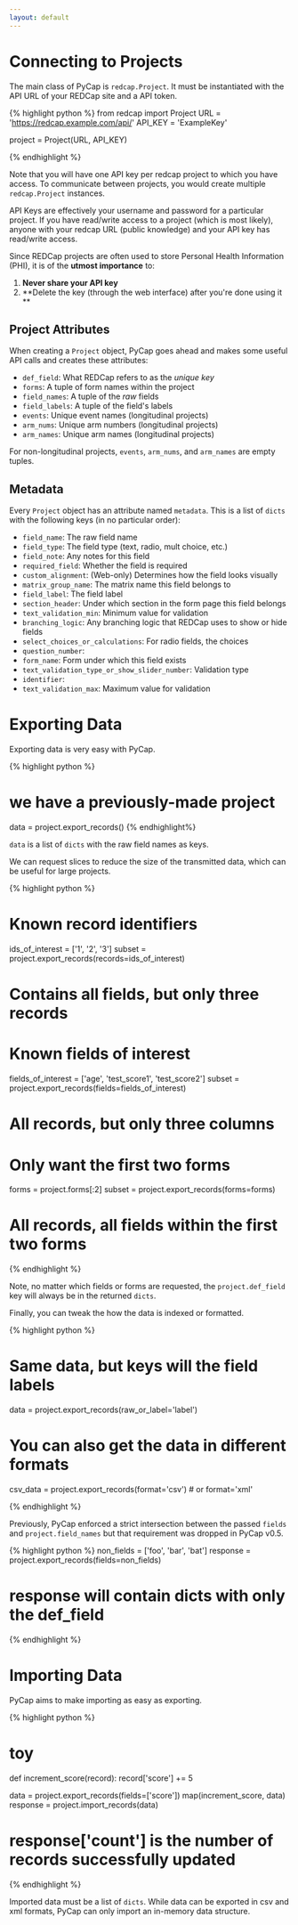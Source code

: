 ```yaml
---
layout: default
---
```


# Connecting to Projects

The main class of PyCap is `redcap.Project`. It must be instantiated with the API URL of your REDCap site and a API token.

{% highlight python %}
from redcap import Project
URL = 'https://redcap.example.com/api/'
API_KEY = 'ExampleKey'

project = Project(URL, API_KEY)

{% endhighlight %}

Note that you will have one API key per redcap project to which you have access. To communicate between projects, you would create multiple `redcap.Project` instances.

API Keys are effectively your username and password for a particular project.
If you have read/write access to a project (which is most likely),
anyone with your redcap URL (public knowledge) and your API key has read/write access.

Since REDCap projects are often used to store Personal Health Information (PHI), it is of the **utmost importance** to:

1. **Never share your API key**
2. **Delete the key (through the web interface) after you're done using it **

## Project Attributes

When creating a `Project` object, PyCap goes ahead and makes some useful API calls and creates these attributes:

- `def_field`: What REDCap refers to as the _unique key_
- `forms`: A tuple of form names within the project
- `field_names`: A tuple of the _raw_ fields
- `field_labels`: A tuple of the field's labels
- `events`: Unique event names (longitudinal projects)
- `arm_nums`: Unique arm numbers (longitudinal projects)
- `arm_names`: Unique arm names (longitudinal projects)

For non-longitudinal projects, `events`, `arm_nums`, and `arm_names` are empty tuples.

## Metadata

Every `Project` object has an attribute named `metadata`. This is a list of `dicts` with the following keys (in no particular order):

- `field_name`: The raw field name
- `field_type`: The field type (text, radio, mult choice, etc.)
- `field_note`: Any notes for this field
- `required_field`: Whether the field is required
- `custom_alignment`: (Web-only) Determines how the field looks visually
- `matrix_group_name`: The matrix name this field belongs to
- `field_label`: The field label
- `section_header`: Under which section in the form page this field belongs
- `text_validation_min`: Minimum value for validation
- `branching_logic`: Any branching logic that REDCap uses to show or hide fields
- `select_choices_or_calculations`: For radio fields, the choices
- `question_number`:
- `form_name`: Form under which this field exists
- `text_validation_type_or_show_slider_number`: Validation type
- `identifier`:
- `text_validation_max`: Maximum value for validation

# Exporting Data

Exporting data is very easy with PyCap.

{% highlight python %}
# we have a previously-made project
data = project.export_records()
{% endhighlight%}

`data` is a list of `dicts` with the raw field names as keys.

We can request slices to reduce the size of the transmitted data, which can be useful for large projects.

{% highlight python %}

# Known record identifiers
ids_of_interest = ['1', '2', '3']
subset = project.export_records(records=ids_of_interest)
# Contains all fields, but only three records

# Known fields of interest
fields_of_interest = ['age', 'test_score1', 'test_score2']
subset = project.export_records(fields=fields_of_interest)
# All records, but only three columns

# Only want the first two forms
forms = project.forms[:2]
subset = project.export_records(forms=forms)
# All records, all fields within the first two forms
{% endhighlight %}

Note, no matter which fields or forms are requested, the `project.def_field` key will always be in the returned `dicts`.

Finally, you can tweak the how the data is indexed or formatted.

{% highlight python %}

# Same data, but keys will the field labels
data = project.export_records(raw_or_label='label')

# You can also get the data in different formats
csv_data = project.export_records(format='csv') # or format='xml'

{% endhighlight %}

Previously, PyCap enforced a strict intersection between the passed `fields` and `project.field_names` but that requirement was dropped in PyCap v0.5.

{% highlight python %}
non_fields = ['foo', 'bar', 'bat']
response = project.export_records(fields=non_fields)
# response will contain dicts with only the def_field
{% endhighlight %}


# Importing Data

PyCap aims to make importing as easy as exporting.

{% highlight python %}

# toy
def increment_score(record):
    record['score'] += 5

data = project.export_records(fields=['score'])
map(increment_score, data)
response = project.import_records(data)
# response['count'] is the number of records successfully updated
{% endhighlight %}

Imported data must be a list of `dicts`. While data can be exported in csv and xml formats, PyCap can only import an in-memory data structure.
